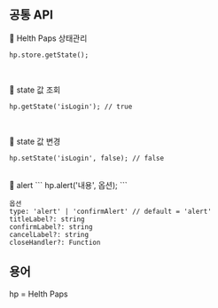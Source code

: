 ## 공통 API
📌 Helth Paps 상태관리
```
hp.store.getState();
```

<br/>

📌 state 값 조회
```
hp.getState('isLogin'); // true
```

<br/>

📌 state 값 변경
```
hp.setState('isLogin', false); // false
```

<br/>
📌 alert 
```
hp.alert('내용', 옵션);
```

```
옵션
type: 'alert' | 'confirmAlert' // default = 'alert'
titleLabel?: string
confirmLabel?: string
cancelLabel?: string
closeHandler?: Function
```

## 용어
hp = Helth Paps


